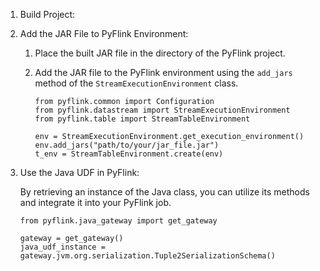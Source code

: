 1. Build Project:

2. Add the JAR File to PyFlink Environment:
   1. Place the built JAR file in the directory of the PyFlink project.
   2. Add the JAR file to the PyFlink environment using the `add_jars` method of the `StreamExecutionEnvironment` class. 
   
      ```
      from pyflink.common import Configuration
      from pyflink.datastream import StreamExecutionEnvironment
      from pyflink.table import StreamTableEnvironment

      env = StreamExecutionEnvironment.get_execution_environment()
      env.add_jars("path/to/your/jar_file.jar")
      t_env = StreamTableEnvironment.create(env)
      ```
3. Use the Java UDF in PyFlink:

    By retrieving an instance of the Java class, you can utilize its methods and integrate it into your PyFlink job.
    ```
    from pyflink.java_gateway import get_gateway

    gateway = get_gateway()
    java_udf_instance = gateway.jvm.org.serialization.Tuple2SerializationSchema()
    ```


